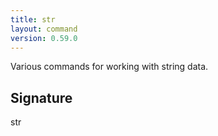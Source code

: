 ```yaml
---
title: str
layout: command
version: 0.59.0
---
```


Various commands for working with string data.

## Signature

str 

